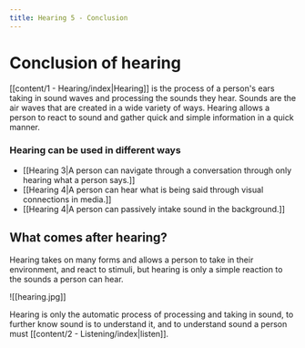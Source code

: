 ```yaml
---
title: Hearing 5 - Conclusion
---
```

# Conclusion of hearing

[[content/1 - Hearing/index|Hearing]] is the process of a person's ears taking in sound waves and processing the sounds they hear. Sounds are the air waves that are created in a wide variety of ways. 
Hearing allows a person to react to sound and gather quick and simple information in a quick manner. 

### Hearing can be used in different ways

- [[Hearing 3|A person can navigate through a conversation through only hearing what a person says.]]
- [[Hearing 4|A person can hear what is being said through visual connections in media.]]
- [[Hearing 4|A person can passively intake sound in the background.]]

## What comes after hearing?

 Hearing takes on many forms and allows a person to take in their environment, and react to stimuli, but hearing is only a simple reaction to the sounds a person can hear.

![[hearing.jpg]]

Hearing is only the automatic process of processing and taking in sound, to further know sound is to understand it, and to understand sound a person must [[content/2 - Listening/index|listen]].